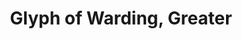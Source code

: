 ---
title: "Glyph of Warding, Greater"

spell:
  schools:
    - name:        "Abjuration"
      subschools:  []
      descriptors: []
  classes:
    - name:  "Cleric"
      abbr:  "Clr"
      level: 6
  domains:
    - name:  "Rune"
      abbr:  "Rune"
      level: 6
  materialComponents: ["You trace the glyph with incense, which must first be sprinkled with powdered diamond worth at least 400 gp."]
  description:        |
    This spell functions like glyph of warding, except that a greater blast glyph deals up to {% die_roll 10 8 0 %} points of damage, and a greater spell glyph can store a spell of 6th level or lower.
---